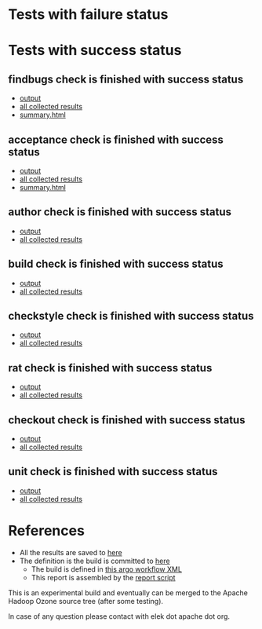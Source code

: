 # Tests with failure status


# Tests with success status

## findbugs check is finished with success status

   * [output](https://raw.githubusercontent.com/elek/ozone-ci-q4/master/pr/pr-hdds-2343-fzfgs/findbugs/output.log)
   * [all collected results](https://github.com/elek/ozone-ci-q4/tree/master/pr/pr-hdds-2343-fzfgs/findbugs)
   * [summary.html](https://elek.github.io/ozone-ci-q4/pr/pr-hdds-2343-fzfgs/findbugs/summary.html)


## acceptance check is finished with success status

   * [output](https://raw.githubusercontent.com/elek/ozone-ci-q4/master/pr/pr-hdds-2343-fzfgs/acceptance/output.log)
   * [all collected results](https://github.com/elek/ozone-ci-q4/tree/master/pr/pr-hdds-2343-fzfgs/acceptance)
   * [summary.html](https://elek.github.io/ozone-ci-q4/pr/pr-hdds-2343-fzfgs/acceptance/summary.html)


## author check is finished with success status

   * [output](https://raw.githubusercontent.com/elek/ozone-ci-q4/master/pr/pr-hdds-2343-fzfgs/author/output.log)
   * [all collected results](https://github.com/elek/ozone-ci-q4/tree/master/pr/pr-hdds-2343-fzfgs/author)


## build check is finished with success status

   * [output](https://raw.githubusercontent.com/elek/ozone-ci-q4/master/pr/pr-hdds-2343-fzfgs/build/output.log)
   * [all collected results](https://github.com/elek/ozone-ci-q4/tree/master/pr/pr-hdds-2343-fzfgs/build)


## checkstyle check is finished with success status

   * [output](https://raw.githubusercontent.com/elek/ozone-ci-q4/master/pr/pr-hdds-2343-fzfgs/checkstyle/output.log)
   * [all collected results](https://github.com/elek/ozone-ci-q4/tree/master/pr/pr-hdds-2343-fzfgs/checkstyle)


## rat check is finished with success status

   * [output](https://raw.githubusercontent.com/elek/ozone-ci-q4/master/pr/pr-hdds-2343-fzfgs/rat/output.log)
   * [all collected results](https://github.com/elek/ozone-ci-q4/tree/master/pr/pr-hdds-2343-fzfgs/rat)


## checkout check is finished with success status

   * [output](https://raw.githubusercontent.com/elek/ozone-ci-q4/master/pr/pr-hdds-2343-fzfgs/checkout/output.log)
   * [all collected results](https://github.com/elek/ozone-ci-q4/tree/master/pr/pr-hdds-2343-fzfgs/checkout)


## unit check is finished with success status

   * [output](https://raw.githubusercontent.com/elek/ozone-ci-q4/master/pr/pr-hdds-2343-fzfgs/unit/output.log)
   * [all collected results](https://github.com/elek/ozone-ci-q4/tree/master/pr/pr-hdds-2343-fzfgs/unit)




# References

 * All the results are saved to [here](https://github.com/elek/ozone-ci-q4/tree/master/pr/pr-hdds-2343-fzfgs/)
 * The definition is the build is committed to [here](https://github.com/elek/argo-ozone)
    * The build is defined in [this argo workflow XML](https://github.com/elek/argo-ozone/blob/master/ozone-build.yaml)
    * This report is assembled by the [report script](https://github.com/elek/argo-ozone/blob/master/scripts/report.sh)

This is an experimental build and eventually can be merged to the Apache Hadoop Ozone source tree (after some testing).

In case of any question please contact with elek dot apache dot org.
